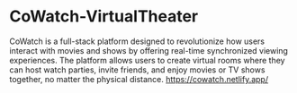 # CoWatch-VirtualTheater
CoWatch is a full-stack platform designed to revolutionize how users interact with movies and shows by offering real-time synchronized viewing experiences. The platform allows users to create virtual rooms where they can host watch parties, invite friends, and enjoy movies or TV shows together, no matter the physical distance.
https://cowatch.netlify.app/
